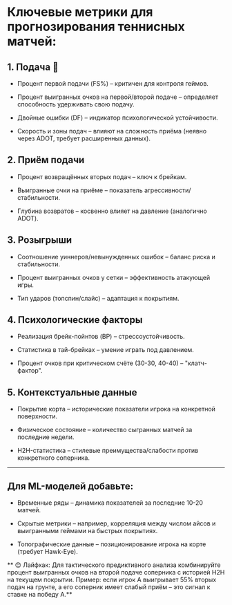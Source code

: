 # Ключевые метрики для прогнозирования теннисных матчей:

## 1. Подача 🎾
* Процент первой подачи (FS%) – критичен для контроля геймов.

* Процент выигранных очков на первой/второй подаче – определяет способность удерживать свою подачу.

* Двойные ошибки (DF) – индикатор психологической устойчивости.

* Скорость и зоны подач – влияют на сложность приёма (неявно через ADOT, требует расширенных данных).

## 2. Приём подачи
* Процент возвращённых вторых подач – ключ к брейкам.

* Выигранные очки на приёме – показатель агрессивности/стабильности.

* Глубина возвратов – косвенно влияет на давление (аналогично ADOT).

## 3. Розыгрыши
* Соотношение уиннеров/невынужденных ошибок – баланс риска и стабильности.

* Процент выигранных очков у сетки – эффективность атакующей игры.

* Тип ударов (топспин/слайс) – адаптация к покрытиям.

## 4. Психологические факторы
* Реализация брейк-пойнтов (BP) – стрессоустойчивость.

* Статистика в тай-брейках – умение играть под давлением.

* Процент очков при критическом счёте (30-30, 40-40) – "клатч-фактор".

## 5. Контекстуальные данные
* Покрытие корта – исторические показатели игрока на конкретной поверхности.

* Физическое состояние – количество сыгранных матчей за последние недели.

* H2H-статистика – стилевые преимущества/слабости против конкретного соперника.

***

## Для ML-моделей добавьте:
* Временные ряды – динамика показателей за последние 10-20 матчей.

* Скрытые метрики – например, корреляция между числом айсов и выигранными геймами на быстрых покрытиях.

* Топографические данные – позиционирование игрока на корте (требует Hawk-Eye).

** 😊 Лайфхак: Для тактического предиктивного анализа комбинируйте процент выигранных очков на второй подаче соперника
с историей H2H на текущем покрытии. Пример: если игрок А выигрывает 55% вторых подач на грунте,
а его соперник имеет слабый приём – это сигнал к ставке на победу А.**